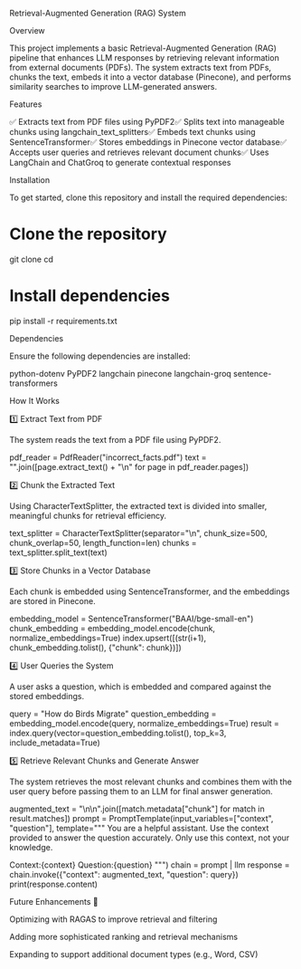 Retrieval-Augmented Generation (RAG) System

Overview

This project implements a basic Retrieval-Augmented Generation (RAG) pipeline that enhances LLM responses by retrieving relevant information from external documents (PDFs). The system extracts text from PDFs, chunks the text, embeds it into a vector database (Pinecone), and performs similarity searches to improve LLM-generated answers.

Features

✅ Extracts text from PDF files using PyPDF2✅ Splits text into manageable chunks using langchain_text_splitters✅ Embeds text chunks using SentenceTransformer✅ Stores embeddings in Pinecone vector database✅ Accepts user queries and retrieves relevant document chunks✅ Uses LangChain and ChatGroq to generate contextual responses

Installation

To get started, clone this repository and install the required dependencies:

# Clone the repository
git clone <your-repo-link>
cd <your-repo-folder>

# Install dependencies
pip install -r requirements.txt

Dependencies

Ensure the following dependencies are installed:

python-dotenv
PyPDF2
langchain
pinecone
langchain-groq
sentence-transformers

How It Works

1️⃣ Extract Text from PDF

The system reads the text from a PDF file using PyPDF2.

pdf_reader = PdfReader("incorrect_facts.pdf")
text = "".join([page.extract_text() + "\n" for page in pdf_reader.pages])

2️⃣ Chunk the Extracted Text

Using CharacterTextSplitter, the extracted text is divided into smaller, meaningful chunks for retrieval efficiency.

text_splitter = CharacterTextSplitter(separator="\n", chunk_size=500, chunk_overlap=50, length_function=len)
chunks = text_splitter.split_text(text)

3️⃣ Store Chunks in a Vector Database

Each chunk is embedded using SentenceTransformer, and the embeddings are stored in Pinecone.

embedding_model = SentenceTransformer("BAAI/bge-small-en")
chunk_embedding = embedding_model.encode(chunk, normalize_embeddings=True)
index.upsert([(str(i+1), chunk_embedding.tolist(), {"chunk": chunk})])

4️⃣ User Queries the System

A user asks a question, which is embedded and compared against the stored embeddings.

query = "How do Birds Migrate"
question_embedding = embedding_model.encode(query, normalize_embeddings=True)
result = index.query(vector=question_embedding.tolist(), top_k=3, include_metadata=True)

5️⃣ Retrieve Relevant Chunks and Generate Answer

The system retrieves the most relevant chunks and combines them with the user query before passing them to an LLM for final answer generation.

augmented_text = "\n\n".join([match.metadata["chunk"] for match in result.matches])
prompt = PromptTemplate(input_variables=["context", "question"], template="""
You are a helpful assistant. Use the context provided to answer the question accurately.
Only use this context, not your knowledge.

Context:{context}
Question:{question}
""")
chain = prompt | llm
response = chain.invoke({"context": augmented_text, "question": query})
print(response.content)

Future Enhancements 🚀

Optimizing with RAGAS to improve retrieval and filtering

Adding more sophisticated ranking and retrieval mechanisms

Expanding to support additional document types (e.g., Word, CSV)
